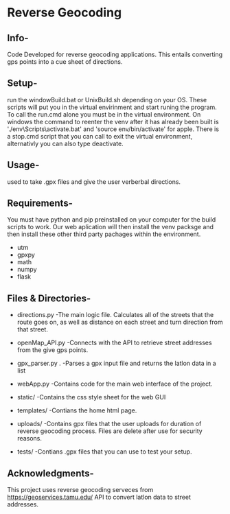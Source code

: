 # Reverse Geocoding 

## Info-
Code Developed for reverse geocoding applications. This entails converting gps points into a cue sheet of directions. 

## Setup-
run the windowBuild.bat or UnixBuild.sh depending on your OS. These scripts will put you in the virtual envirinment and start runing the program. To call the run.cmd alone you must be in the virtual environment. On windows the command to reenter the venv after it has already been built is './env\Scripts\activate.bat' and 'source env/bin/activate' for apple. There is a stop.cmd script that you can call to exit the virtual environment, alternativly you can also type deactivate.


## Usage- 
used to take .gpx files and give the user verberbal directions.

## Requirements-
You must have python and pip preinstalled on your computer for the build scripts to work. Our web aplication will then install the venv packsge and then install these other third party pachages within the environment. 
- utm
- gpxpy
- math
- numpy
- flask

## Files & Directories-
* directions.py
-The main logic file. Calculates all of the streets that the route goes on, as well as distance on each street and turn direction from that street. 

* openMap_API.py
-Connects with the API to retrieve street addresses from the give gps points.

* gpx_parser.py .
-Parses a gpx input file and returns the latlon data in a list

* webApp.py
-Contains code for the main web interface of the project.

* static/
-Contains the css style sheet for the web GUI

* templates/
-Contians the home html page.

* uploads/
-Contains gpx files that the user uploads for duration of reverse geocoding process. Files are delete after use for security reasons. 

* tests/
-Contians .gpx files that you can use to test your setup.

## Acknowledgments-
This project uses reverse geocoding serveces from https://geoservices.tamu.edu/ API to convert latlon data to street addresses. 
